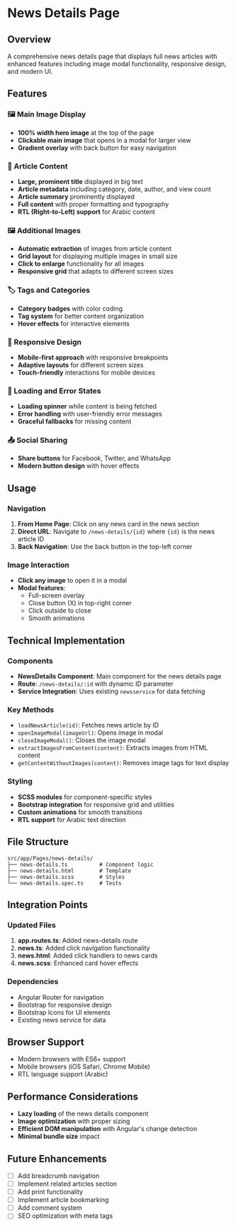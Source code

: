 # News Details Page

## Overview
A comprehensive news details page that displays full news articles with enhanced features including image modal functionality, responsive design, and modern UI.

## Features

### 🖼️ Main Image Display
- **100% width hero image** at the top of the page
- **Clickable main image** that opens in a modal for larger view
- **Gradient overlay** with back button for easy navigation

### 📰 Article Content
- **Large, prominent title** displayed in big text
- **Article metadata** including category, date, author, and view count
- **Article summary** prominently displayed
- **Full content** with proper formatting and typography
- **RTL (Right-to-Left) support** for Arabic content

### 🖼️ Additional Images
- **Automatic extraction** of images from article content
- **Grid layout** for displaying multiple images in small size
- **Click to enlarge** functionality for all images
- **Responsive grid** that adapts to different screen sizes

### 🏷️ Tags and Categories
- **Category badges** with color coding
- **Tag system** for better content organization
- **Hover effects** for interactive elements

### 📱 Responsive Design
- **Mobile-first approach** with responsive breakpoints
- **Adaptive layouts** for different screen sizes
- **Touch-friendly** interactions for mobile devices

### 🔄 Loading and Error States
- **Loading spinner** while content is being fetched
- **Error handling** with user-friendly error messages
- **Graceful fallbacks** for missing content

### 📤 Social Sharing
- **Share buttons** for Facebook, Twitter, and WhatsApp
- **Modern button design** with hover effects

## Usage

### Navigation
1. **From Home Page**: Click on any news card in the news section
2. **Direct URL**: Navigate to `/news-details/{id}` where `{id}` is the news article ID
3. **Back Navigation**: Use the back button in the top-left corner

### Image Interaction
- **Click any image** to open it in a modal
- **Modal features**:
  - Full-screen overlay
  - Close button (X) in top-right corner
  - Click outside to close
  - Smooth animations

## Technical Implementation

### Components
- **NewsDetails Component**: Main component for the news details page
- **Route**: `/news-details/:id` with dynamic ID parameter
- **Service Integration**: Uses existing `newsservice` for data fetching

### Key Methods
- `loadNewsArticle(id)`: Fetches news article by ID
- `openImageModal(imageUrl)`: Opens image in modal
- `closeImageModal()`: Closes the image modal
- `extractImagesFromContent(content)`: Extracts images from HTML content
- `getContentWithoutImages(content)`: Removes image tags for text display

### Styling
- **SCSS modules** for component-specific styles
- **Bootstrap integration** for responsive grid and utilities
- **Custom animations** for smooth transitions
- **RTL support** for Arabic text direction

## File Structure
```
src/app/Pages/news-details/
├── news-details.ts          # Component logic
├── news-details.html        # Template
├── news-details.scss        # Styles
└── news-details.spec.ts     # Tests
```

## Integration Points

### Updated Files
1. **app.routes.ts**: Added news-details route
2. **news.ts**: Added click navigation functionality
3. **news.html**: Added click handlers to news cards
4. **news.scss**: Enhanced card hover effects

### Dependencies
- Angular Router for navigation
- Bootstrap for responsive design
- Bootstrap Icons for UI elements
- Existing news service for data

## Browser Support
- Modern browsers with ES6+ support
- Mobile browsers (iOS Safari, Chrome Mobile)
- RTL language support (Arabic)

## Performance Considerations
- **Lazy loading** of the news details component
- **Image optimization** with proper sizing
- **Efficient DOM manipulation** with Angular's change detection
- **Minimal bundle size** impact

## Future Enhancements
- [ ] Add breadcrumb navigation
- [ ] Implement related articles section
- [ ] Add print functionality
- [ ] Implement article bookmarking
- [ ] Add comment system
- [ ] SEO optimization with meta tags 